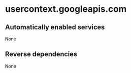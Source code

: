 # usercontext.googleapis.com

## Automatically enabled services

None

## Reverse dependencies

None
